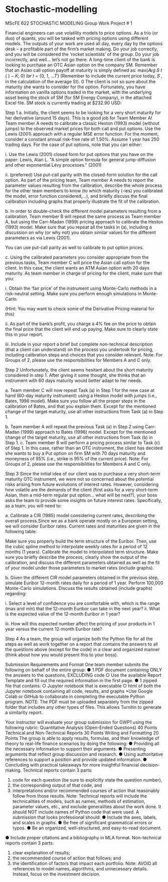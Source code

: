 # Stochastic-modelling
MScFE 622 STOCHASTIC MODELING
Group Work Project # 1


Financial engineers can use volatility models to price options. As a trio (or duo) of
quants, you will be tasked with pricing options using different models. The outputs of
your work are used all day, every day by the options desk – a profitable part of the firm’s
market making. Do your job correctly, and you will be considered the ‘rocket scientists’
of the group. Do your job incorrectly, and well… let’s not go there.
A long-time client of the bank is looking to purchase an OTC Asian option on the
company SM. Remember that an Asian call option payoff at maturity is simply defined
as:
max(𝐴𝑣𝑔 𝑆
𝑡
( ) − 𝐾; 0) 𝑓𝑜𝑟 𝑡 = {0, 1, …𝑇}
(Remember to include the current price today, 𝑆 , in the calculation of the average St).
0
The client is not so sure about the maturity she wants to consider for the option.
Fortunately, you have information on vanilla options traded in the market, with the
underlying asset being the stock of SM (for SM Energy Company), in the attached Excel
file. SM stock is currently trading at $232.90 USD:

Step 1
a. Initially, the client seems to be looking for a very short maturity for her derivative
(around 15 days). This is a good job for Team Member A!
Team member A needs to calibrate a classic Heston (1993) model (without
jumps) to the observed market prices for both call and put options. Use the Lewis
(2001) approach with a regular MSE error function. For the moment, consider a
constant annual risk-free rate of 1.50%. Assume 1 year has 250 trading days. For
the case of put options, note that you can either:


i. Use the Lewis (2001) closed form for put options that you have on the
paper: Lewis, Alan L. "A simple option formula for general jump-diffusion
and other exponential Lévy processes." (2001)


ii. (preferred) Use put-call parity with the closed-form solution for the call
option.
As part of the pricing team, Team member A needs to report the parameter
values resulting from the calibration, describe the whole process for the other
team members to know (to which maturity (-ies) you calibrated the model, error
function considered,…), and briefly discuss the final calibration including graphs
that properly illustrate the fit of the calibration.

b. In order to double-check the different model parameters resulting from a
calibration, Team member B will repeat the same process as Team member A,
but using the Carr-Madan (1999) pricing approach to calibrate the Heston (1993)
model. Make sure that you repeat all the tasks in (a), including a discussion on
why (or why not) you obtain similar values for the different parameters as via
Lewis (2001). 

You can use put-call parity as well to calibrate to put option prices.

c. Using the calibrated parameters you consider appropriate from the previous
tasks, Team member C will price the Asian call option for the client. In this case,
the client wants an ATM Asian option with 20 days maturity.
As team member in charge of pricing for the client, make sure that you:

i. Obtain the ‘fair price’ of the instrument using Monte-Carlo methods in a
risk-neutral setting. Make sure you perform enough simulations in
Monte-Carlo.

(Hint: You may want to check some of the Derivative Pricing
material for this)

ii. As part of the bank’s profit, you charge a 4% fee on the price to obtain the
final price that the client will end up paying. Make sure to clearly state this
in your report.

iii. Include in your report a brief but complete non-technical description (that
a client can understand) on the process you undertook for pricing,
including calibration steps and choices that you consider relevant.
Note: For Groups of 2, please use the responsibilities for Members A and C only.

Step 2
Unfortunately, the client seems hesitant about the short maturity considered in step 1.
After giving it some thought, she thinks that an instrument with 60 days maturity would
better adapt to her needs.

a. Team member C will now repeat Task (a) in Step 1 for the new case at hand
(60-day maturity instrument) using a Heston model with jumps (i.e., Bates, 1996
model). Make sure you follow all the proper steps in the calibration of Bates, and
that you explain them. Except for the mentioned change of the target maturity,
use all other instructions from Task (a) in Step 1.

b. Team member A will repeat the previous Task (a) in Step 2 using Carr-Madan
(1999) approach to Bates (1996) model. Except for the mentioned change of the
target maturity, use all other instructions from Task (b) in Step 1.
c. Team member B will perform a pricing process similar to Task (c) of Step 1. In
this case, rather than an OTC instrument, the client has decided she wants to buy
a Put option on firm SM with 70 days maturity and moneyness of 95% (i.e., strike
is 95% of the current price).
Note: For Groups of 2, please use the responsibilities for Members A and C only.

Step 3
Since the initial idea of our client was to purchase a very short-term maturity OTC
instrument, we were not so concerned about the potential risks arising from future
evolutions of interest rates. However, considering how volatile are the demands of the
client (first asks for a very short-term Asian, then a mid-term regular put option… what
will be next?), your boss asks the team to provide some insights on future interest rates.
Specifically, as a team, you will need to:

a. Calibrate a CIR (1985) model considering current rates, describing the overall
process.Since we as a bank operate mostly on a European setting, we will consider
Euribor rates. Current rates and maturities are given in the following table:


Make sure you properly build the term structure of the Euribor. Then, use the
cubic spline method to interpolate weekly rates for a period of 12 months (1
years). Calibrate the model to interpolated term structure. Make sure you briefly
describe the process, clearly show the output of the calibration, and discuss the
different parameters obtained as well as the fit of your model under those
parameters to market rates (include graphs).

b. Given the different CIR model parameters obtained in the previous step, simulate
Euribor 12-month rates daily for a period of 1 year. Perform 100,000 Monte-Carlo
simulations. Discuss the results obtained (include graphs) regarding:

i. Select a level of confidence you are comfortable with, which is the range
(max and min) that the 12-month Euribor can take in the next year?
ii. What is the expected value of the 12-month Euribor in 1 year?

iii. How will this expected number affect the pricing of your products in 1 year
versus the current 12-month Euribor rate?

Step 4
As a team, the group will organize both the Python file for all the steps as well as work
together on a report that contains the answers to all the questions above (except for the
code) in a clear and organized manner (think about how you would present this to your
boss).

Submission Requirements and Format
One team member submits the following on behalf of the entire group:
● 1 PDF document containing ONLY the answers to the questions, EXCLUDING
code
○ Use the available Report Template and fill out the required information in
the first page.
● 1 zipped file that contains:
○ Jupyter notebook that is executable
○ html of both the Jupyter notebook containing all code, results, and graphs
*Use Google Colab or GitHub to collaborate in completing the executable Python program.
NOTE: The PDF must be uploaded separately from the zipped folder that includes any
other types of files. This allows Turnitin to generate a similarity report.

Your instructor will evaluate your group submission for GWP1 using the following rubric:
Quantitative Analysis
(Open-Ended Questions)
40 Points
Technical and Non-Technical Reports
30 Points
Writing and Formatting
20 Points
The group is able to apply results,
formulas, and their knowledge of
theory to real-life finance scenarios
by doing the following:
● Providing all the necessary
information to support their
arguments.
● Presenting arguments that reflect
group discussion and research.
● Using authoritative references to
support a position and provide
updated information.
● Concluding with practical
takeaways for more insightful
financial decision-making.
Technical reports contain 3 parts:
1) code for each question (be sure to
explicitly state the question number),
2) the corresponding output of that code,
and
3) interpretations and/or recommended
courses of action that reasonably follow
from those results.
Note: Technical reports will include the
technicalities of models, such as names,
methods of estimation, parameter
values, etc., and exclude generalities
about the work done. It should NOT
include names of Python code that were
used.
A submission that looks
professional should:
● Include the axes, labels, and
scales in graphs.
● Be free of significant
grammatical errors or typos.
● Be an organized,
well-structured, and easy-to-read
document.

● Include proper citations and a
bibliography in MLA format.
Non-technical reports contain 3 parts:

1) clear explanation of results;
2) the recommended course of action
that follows; and
3) the identification of factors that
impact each portfolio.
Note: AVOID all references to model
names, algorithms, and unnecessary
details. Instead, focus on the investment
decision.

